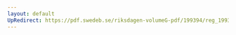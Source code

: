 ```yaml
---
layout: default
UpRedirect: https://pdf.swedeb.se/riksdagen-volumeG-pdf/199394/reg_199394/reg_199394_0333.pdf
---
```


